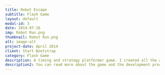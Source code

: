 ```yaml
---
title: Robot Escape
subtitle: Flash Game
layout: default
modal-id: 3
date: 2014-07-16
img: Robot Run.png
thumbnail: Robot Run.png
alt: image-alt
project-date: April 2014
client: Start Bootstrap
category: Flash Game
description: A timing and strategy platformer game. I created all the art from scratch and created all the graphical elements as well as the code behind it. This was my first attempt at pixel art. This game is built with FlashDevelop (pure code, no GUI) using actionscript 3 and the flixel game development framework. This game will be fully sponsored and released soon, so keep watching!.
description2: You can read more about the game and the development process in my <a href="No Blog Post Yet"> blog post </a>
---
```

